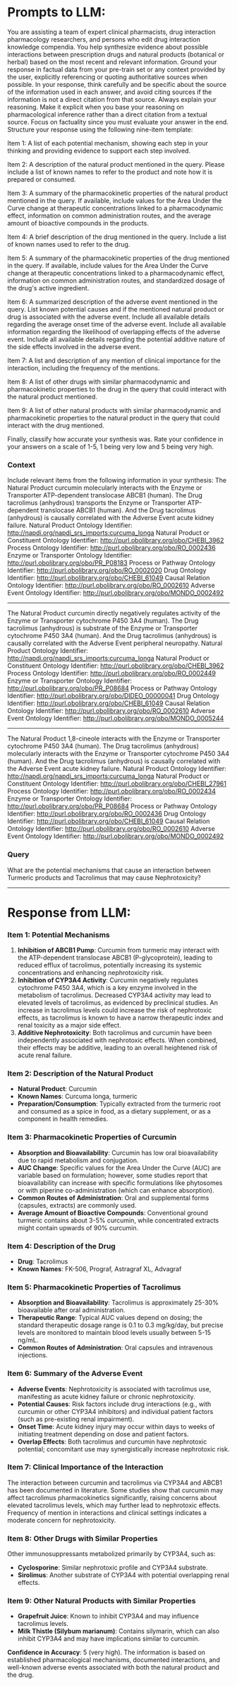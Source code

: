 # Prompts to LLM:

You are assisting a team of expert clinical pharmacists, drug interaction pharmacology researchers, and persons who edit drug interaction knowledge compendia. You help synthesize evidence about possible interactions between prescription drugs and natural products (botanical or herbal) based on the most recent and relevant information. Ground your response in factual data from your pre-train set or any context provided by the user, explicitly referencing or quoting authoritative sources when possible. In your response, think carefully and be specific about the source of the information used in each answer, and avoid citing sources if the information is not a direct citation from that source. Always explain your reasoning. Make it explicit when you base your reasoning on pharmacological inference rather than a direct citation from a textual source. Focus on factuality since you must evaluate your answer in the end. Structure your response using the following nine-item template: 

Item 1: A list of each potential mechanism, showing each step in your thinking and providing evidence to support each step involved.  

Item 2: A description of the natural product mentioned in the query. Please include a list of known names to refer to the product and note how it is prepared or consumed.  

Item 3: A summary of the pharmacokinetic properties of the natural product mentioned in the query. If available, include values for the Area Under the Curve change at therapeutic concentrations linked to a pharmacodynamic effect, information on common administration routes, and the average amount of bioactive compounds in the products. 

Item 4: A brief description of the drug mentioned in the query. Include a list of known names used to refer to the drug. 

Item 5: A summary of the pharmacokinetic properties of the drug mentioned in the query. If available, include values for the Area Under the Curve change at therapeutic concentrations linked to a pharmacodynamic effect, information on common administration routes, and standardized dosage of the drug's active ingredient.

Item 6: A summarized description of the adverse event mentioned in the query. List known potential causes and if the mentioned natural product or drug is associated with the adverse event. Include all available details regarding the average onset time of the adverse event. Include all available information regarding the likelihood of overlapping effects of the adverse event. Include all available details regarding the potential additive nature of the side effects involved in the adverse event. 

Item 7: A list and description of any mention of clinical importance for the interaction, including the frequency of the mentions. 

Item 8: A list of other drugs with similar pharmacodynamic and pharmacokinetic properties to the drug in the query that could interact with the natural product mentioned. 

Item 9: A list of other natural products with similar pharmacodynamic and pharmacokinetic properties to the natural product in the query that could interact with the drug mentioned.

Finally, classify how accurate your synthesis was. Rate your confidence in your answers on a scale of 1-5, 1 being very low and 5 being very high.


### Context ###


Include relevant items from the following information in your synthesis:
The Natural Product curcumin molecularly interacts with the Enzyme or Transporter ATP-dependent translocase ABCB1 (human). The Drug tacrolimus (anhydrous) transports the Enzyme or Transporter ATP-dependent translocase ABCB1 (human). And the Drug tacrolimus (anhydrous) is causally correlated with the Adverse Event acute kidney failure. Natural Product Ontology Identifier: http://napdi.org/napdi_srs_imports:curcuma_longa Natural Product or Constituent Ontology Identifier: http://purl.obolibrary.org/obo/CHEBI_3962 Process Ontology Identifier: http://purl.obolibrary.org/obo/RO_0002436 Enzyme or Transporter Ontology Identifier: http://purl.obolibrary.org/obo/PR_P08183 Process or Pathway Ontology Identifier: http://purl.obolibrary.org/obo/RO_0002020 Drug Ontology Identifier: http://purl.obolibrary.org/obo/CHEBI_61049 Causal Relation Ontology Identifier: http://purl.obolibrary.org/obo/RO_0002610 Adverse Event Ontology Identifier: http://purl.obolibrary.org/obo/MONDO_0002492

-----

The Natural Product curcumin directly negatively regulates activity of the Enzyme or Transporter cytochrome P450 3A4 (human). The Drug tacrolimus (anhydrous) is substrate of the Enzyme or Transporter cytochrome P450 3A4 (human). And the Drug tacrolimus (anhydrous) is causally correlated with the Adverse Event peripheral neuropathy. Natural Product Ontology Identifier: http://napdi.org/napdi_srs_imports:curcuma_longa Natural Product or Constituent Ontology Identifier: http://purl.obolibrary.org/obo/CHEBI_3962 Process Ontology Identifier: http://purl.obolibrary.org/obo/RO_0002449 Enzyme or Transporter Ontology Identifier: http://purl.obolibrary.org/obo/PR_P08684 Process or Pathway Ontology Identifier: http://purl.obolibrary.org/obo/DIDEO_00000041 Drug Ontology Identifier: http://purl.obolibrary.org/obo/CHEBI_61049 Causal Relation Ontology Identifier: http://purl.obolibrary.org/obo/RO_0002610 Adverse Event Ontology Identifier: http://purl.obolibrary.org/obo/MONDO_0005244

-----

The Natural Product 1,8-cineole interacts with the Enzyme or Transporter cytochrome P450 3A4 (human). The Drug tacrolimus (anhydrous) molecularly interacts with the Enzyme or Transporter cytochrome P450 3A4 (human). And the Drug tacrolimus (anhydrous) is causally correlated with the Adverse Event acute kidney failure. Natural Product Ontology Identifier: http://napdi.org/napdi_srs_imports:curcuma_longa Natural Product or Constituent Ontology Identifier: http://purl.obolibrary.org/obo/CHEBI_27961 Process Ontology Identifier: http://purl.obolibrary.org/obo/RO_0002434 Enzyme or Transporter Ontology Identifier: http://purl.obolibrary.org/obo/PR_P08684 Process or Pathway Ontology Identifier: http://purl.obolibrary.org/obo/RO_0002436 Drug Ontology Identifier: http://purl.obolibrary.org/obo/CHEBI_61049 Causal Relation Ontology Identifier: http://purl.obolibrary.org/obo/RO_0002610 Adverse Event Ontology Identifier: http://purl.obolibrary.org/obo/MONDO_0002492

### Query ###

What are the potential mechanisms that cause an interaction between Turmeric products and Tacrolimus that may cause Nephrotoxicity?

-------

# Response from LLM:

### Item 1: Potential Mechanisms  
1. **Inhibition of ABCB1 Pump**: Curcumin from turmeric may interact with the ATP-dependent translocase ABCB1 (P-glycoprotein), leading to reduced efflux of tacrolimus, potentially increasing its systemic concentrations and enhancing nephrotoxicity risk.  
2. **Inhibition of CYP3A4 Activity**: Curcumin negatively regulates cytochrome P450 3A4, which is a key enzyme involved in the metabolism of tacrolimus. Decreased CYP3A4 activity may lead to elevated levels of tacrolimus, as evidenced by preclinical studies. An increase in tacrolimus levels could increase the risk of nephrotoxic effects, as tacrolimus is known to have a narrow therapeutic index and renal toxicity as a major side effect.  
3. **Additive Nephrotoxicity**: Both tacrolimus and curcumin have been independently associated with nephrotoxic effects. When combined, their effects may be additive, leading to an overall heightened risk of acute renal failure. 

### Item 2: Description of the Natural Product  
- **Natural Product**: Curcumin  
- **Known Names**: Curcuma longa, turmeric  
- **Preparation/Consumption**: Typically extracted from the turmeric root and consumed as a spice in food, as a dietary supplement, or as a component in health remedies.

### Item 3: Pharmacokinetic Properties of Curcumin  
- **Absorption and Bioavailability**: Curcumin has low oral bioavailability due to rapid metabolism and conjugation.  
- **AUC Change**: Specific values for the Area Under the Curve (AUC) are variable based on formulation; however, some studies report that bioavailability can increase with specific formulations like phytosomes or with piperine co-administration (which can enhance absorption).  
- **Common Routes of Administration**: Oral and supplemental forms (capsules, extracts) are commonly used.  
- **Average Amount of Bioactive Compounds**: Conventional ground turmeric contains about 3-5% curcumin, while concentrated extracts might contain upwards of 90% curcumin.

### Item 4: Description of the Drug  
- **Drug**: Tacrolimus  
- **Known Names**: FK-506, Prograf, Astragraf XL, Advagraf  

### Item 5: Pharmacokinetic Properties of Tacrolimus  
- **Absorption and Bioavailability**: Tacrolimus is approximately 25-30% bioavailable after oral administration.  
- **Therapeutic Range**: Typical AUC values depend on dosing; the standard therapeutic dosage range is 0.1 to 0.3 mg/kg/day, but precise levels are monitored to maintain blood levels usually between 5-15 ng/mL.  
- **Common Routes of Administration**: Oral capsules and intravenous injections.  

### Item 6: Summary of the Adverse Event  
- **Adverse Events**: Nephrotoxicity is associated with tacrolimus use, manifesting as acute kidney failure or chronic nephrotoxicity.  
- **Potential Causes**: Risk factors include drug interactions (e.g., with curcumin or other CYP3A4 inhibitors) and individual patient factors (such as pre-existing renal impairment).  
- **Onset Time**: Acute kidney injury may occur within days to weeks of initiating treatment depending on dose and patient factors.  
- **Overlap Effects**: Both tacrolimus and curcumin have nephrotoxic potential; concomitant use may synergistically increase nephrotoxic risk.   

### Item 7: Clinical Importance of the Interaction  
The interaction between curcumin and tacrolimus via CYP3A4 and ABCB1 has been documented in literature. Some studies show that curcumin may affect tacrolimus pharmacokinetics significantly, raising concerns about elevated tacrolimus levels, which may further lead to nephrotoxic effects. Frequency of mention in interactions and clinical settings indicates a moderate concern for nephrotoxicity.

### Item 8: Other Drugs with Similar Properties  
Other immunosuppressants metabolized primarily by CYP3A4, such as:  
- **Cyclosporine**: Similar nephrotoxic profile and CYP3A4 substrate.  
- **Sirolimus**: Another substrate of CYP3A4 with potential overlapping renal effects.

### Item 9: Other Natural Products with Similar Properties  
- **Grapefruit Juice**: Known to inhibit CYP3A4 and may influence tacrolimus levels.  
- **Milk Thistle (Silybum marianum)**: Contains silymarin, which can also inhibit CYP3A4 and may have implications similar to curcumin.

**Confidence in Accuracy**: 5 (very high). The information is based on established pharmacological mechanisms, documented interactions, and well-known adverse events associated with both the natural product and the drug.